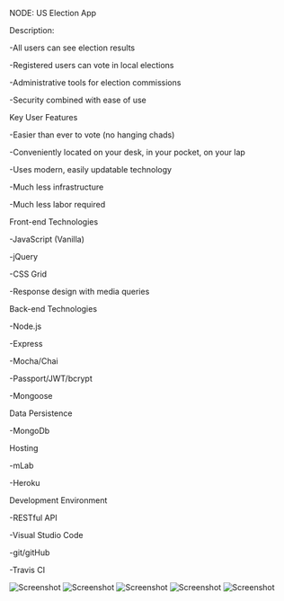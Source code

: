 NODE: US Election App



Description:

-All users can see election results

-Registered users can vote in local elections

-Administrative tools for election commissions

-Security combined with ease of use



Key User Features

-Easier than ever to vote (no hanging chads)

-Conveniently located on your desk, in your pocket, on your lap

-Uses modern, easily updatable technology

-Much less infrastructure

-Much less labor required



Front-end Technologies

-JavaScript (Vanilla)

-jQuery

-CSS Grid

-Response design with media queries



Back-end Technologies

-Node.js

-Express

-Mocha/Chai

-Passport/JWT/bcrypt

-Mongoose



Data Persistence

-MongoDb



Hosting

-mLab

-Heroku



Development Environment

-RESTful API

-Visual Studio Code

-git/gitHub

-Travis CI



![Screenshot](https://raw.github.com/bmalin92/node-jwt-auth/master/Screenshots/Screenshot1.png)
![Screenshot](https://raw.github.com/bmalin92/node-jwt-auth/master/Screenshots/Screenshot2.png)
![Screenshot](https://raw.github.com/bmalin92/node-jwt-auth/master/Screenshots/Screenshot3.png)
![Screenshot](https://raw.github.com/bmalin92/node-jwt-auth/master/Screenshots/Screenshot4.png)
![Screenshot](https://raw.github.com/bmalin92/node-jwt-auth/master/Screenshots/Screenshot5.png)
